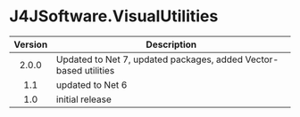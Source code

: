 # J4JSoftware.VisualUtilities

|Version|Description|
|:-----:|-----------|
|2.0.0|Updated to Net 7, updated packages, added Vector-based utilities|
|1.1|updated to Net 6|
|1.0|initial release|
